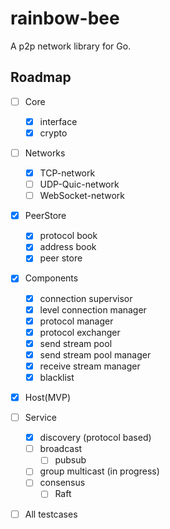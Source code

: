 # rainbow-bee
A p2p network library for Go.


## Roadmap

- [ ] Core
  - [x] interface
  - [x] crypto
- [ ] Networks
  - [x] TCP-network
  - [ ] UDP-Quic-network
  - [ ] WebSocket-network
- [x] PeerStore
  - [x] protocol book
  - [x] address book
  - [x] peer store
- [x] Components
  - [x] connection supervisor
  - [x] level connection manager
  - [x] protocol manager
  - [x] protocol exchanger
  - [x] send stream pool
  - [x] send stream pool manager
  - [x] receive stream manager
  - [x] blacklist
- [x] Host(MVP)
- [ ] Service
  - [x] discovery (protocol based)
  - [ ] broadcast
    - [ ] pubsub  
  - [ ] group multicast (in progress)
  - [ ] consensus
    - [ ] Raft
- [ ] All testcases
  